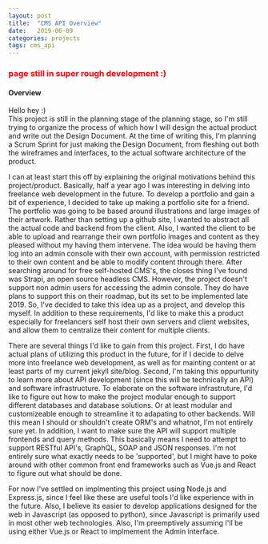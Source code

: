 ```yaml
---
layout: post
title:  "CMS API Overview"
date:   2019-06-09
categories: projects
tags: cms_api
---
```


<h3 style='color:red'> page still in super rough development :) </h3>

#### Overview
Hello hey :)  
This project is still in the planning stage of the planning stage, so I'm still trying to organize the process of which how I will design the actual product and write out the Design Document.  At the time of writing this, I'm planning a Scrum Sprint for just making the Design Document, from fleshing out both the wireframes and interfaces, to the actual software architecture of the product.

I can at least start this off by explaining the original motivations behind this project/product.  Basically, half a year ago I was interesting in delving into freelance web development in the future.  To develop a portfolio and gain a bit of experience, I decided to take up making a portfolio site for a friend.  The portfolio was going to be based around illustrations and large images of their artwork.  Rather than setting up a github site, I wanted to abstract all the actual code and backend from the client.  Also, I wanted the client to be able to upload and rearrange their own portfolio images and content as they pleased without my having them intervene.  The idea would be having them log into an admin console with their own account, with permission restricted to their own content and be able to modify content through there.  After searching around for free self-hosted CMS's, the closes thing I've found was Strapi, an open source headless CMS.  However, the project doesn't support non admin users for accessing the admin console.  They do have plans to support this on their roadmap, but its set to be implemented late 2019.  So, I've decided to take this idea up as a project, and develop this myself.  In addition to these requirements, I'd like to make this a product especially for freelancers self host their own servers and client websites, and allow them to centralize their content for multiple clients.

There are several things I'd like to gain from this project.  First, I do have actual plans of utilizing this product in the future, for if I decide to delve more into freelance web development, as well as for mainting content or at least parts of my current jekyll site/blog.  Second, I'm taking this oppurtunity to learn more about API development (since this will be technically an API) and software infrastructure.  To elaborate on the software infrastruture, I'd like to figure out how to make the project modular enough to support different databases and database solutions.  Or at least modular and customizeable enough to streamline it to adapating to other backends.  Will this mean I should or shouldn't create ORM's and whatnot, I'm not entirely sure yet.  In addition, I want to make sure the API will support multiple frontends and query methods.  This basically means I need to attempt to support RESTful API's, GraphQL, SOAP and JSON responses.  I'm not entirely sure what exactly needs to be 'supported', but I might have to poke around with other common front end frameworks such as Vue.js and React to figure out what should be done.

For now I've settled on implmenting this project using Node.js and Express.js, since I feel like these are useful tools I'd like experience with in the future.  Also, I believe its easier to develop applications designed for the web in Javascript (as opposed to python), since Javascript is primarily used in most other web technologies.  Also, I'm preemptively assuming I'll be using either Vue.js or React to implmement the Admin interface.






<!--Hey haha I'm still in the planning stage for the planning stage.-->
<!--How do you even start a 'product'?  In general, most people will start off by just making an MVP (minimum viable product), but if I'm going for a BDUF (big design up front) kind of thing, I want to make a sprint entirely just for the planning stage?-->

<!--Basically determine resources, collections which are sets of resources, URL's which are paths to resources.  -->
<!--And then try and determine the HTTP methods.  Another question to consider would be whether or not to create POST and UPDATE endpoints, since technically you should only be updating the content through the ADMIN api.  If I choose to include the POST and UPDATE endpoints, would the admin interface somehow make use of this?  -->
<!--Along that topic, should I make the API itself first or the admin interface?  On a different note, don't forget to use HTTP response codes! Also support filtering through the API and not just through the admin.-->
<!--Also think about mimicking wordpress's guidelines and usability. -->

<!--#### Tasks To Do-->

<!--1. Write out description of project and specifications-->
<!--2. Draw out infrasctructure diagrams-->
<!--3. Make low spec to high spec wireframes-->
<!--4. figure out implementation and design architectures-->
<!--  * hello :)-->
<!--  * core questions: how do u support multiple databases?-->
<!--  * things to look into: -->